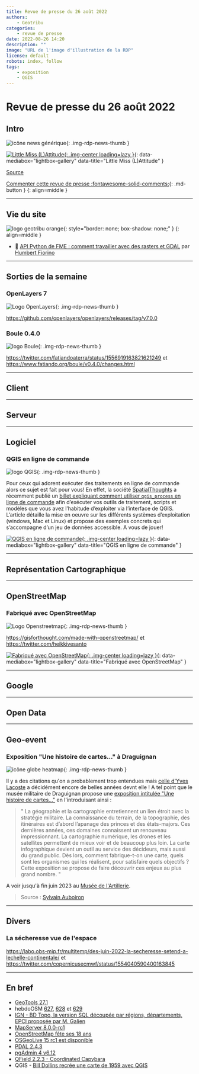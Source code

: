 ```yaml
---
title: Revue de presse du 26 août 2022
authors:
    - Geotribu
categories:
    - revue de presse
date: 2022-08-26 14:20
description: ""
image: "URL de l'image d'illustration de la RDP"
license: default
robots: index, follow
tags:
    - exposition
    - QGIS
---
```


# Revue de presse du 26 août 2022

## Intro

![icône news générique](https://cdn.geotribu.fr/img/internal/icons-rdp-news/news.png "icône news générique"){: .img-rdp-news-thumb }

[![Little Miss (L)Attitude](https://cdn.geotribu.fr/img/articles-blog-rdp/divers/little_miss_lattitude.jpeg "Little Miss (L)Attitude"){: .img-center loading=lazy }](https://cdn.geotribu.fr/img/articles-blog-rdp/divers/little_miss_lattitude.jpeg){: data-mediabox="lightbox-gallery" data-title="Little Miss (L)Attitude" }

[Source](https://twitter.com/bplmaps/status/1552868678143729664)

[Commenter cette revue de presse :fontawesome-solid-comments:](#__comments){: .md-button }
{: align=middle }

----

## Vie du site

![logo geotribu orange](https://cdn.geotribu.fr/img/internal/charte/geotribu_logo_rectangle_384x80.png "logo geotribu orange"){: style="border: none; box-shadow: none;" }
{: align=middle }

- :link: [API Python de FME : comment travailler avec des rasters et GDAL](https://static.geotribu.fr/articles/2022/2022-08-02_API_Python_FME_travailler_avec_GDAL/) par [Humbert Fiorino](https://blog.fiorino.fr/)

----

## Sorties de la semaine

### OpenLayers 7

![Logo OpenLayers](https://cdn.geotribu.fr/img/logos-icones/logiciels_librairies/openlayers.png "Logo OpenLayers"){: .img-rdp-news-thumb }

<https://github.com/openlayers/openlayers/releases/tag/v7.0.0>

### Boule 0.4.0

![logo Boule](https://cdn.geotribu.fr/img/logos-icones/logiciels_librairies/boule-logo.png "logo Boule"){: .img-rdp-news-thumb }

<https://twitter.com/fatiandoaterra/status/1556919163821621249> et <https://www.fatiando.org/boule/v0.4.0/changes.html>

----

## Client

----

## Serveur

----

## Logiciel

### QGIS en ligne de commande

![logo QGIS](https://cdn.geotribu.fr/img/logos-icones/logiciels_librairies/qgis.png "logo QGIS"){: .img-rdp-news-thumb }

Pour ceux qui adorent exécuter des traitements en ligne de commande alors ce sujet est fait pour vous! En effet, la société [SpatialThoughts](https://twitter.com/spatialthoughts) a récemment publié un [billet expliquant comment utiliser `qgis_process` en ligne de commande](https://spatialthoughts.com/2022/07/30/qgis_process_command_line/) afin d’exécuter vos outils de traitement, scripts et modèles que vous avez l’habitude d’exploiter via l’interface de QGIS. L’article détaille la mise en oeuvre sur les différents systèmes d’exploitation (windows, Mac et Linux) et propose des exemples concrets qui s’accompagne d’un jeu de données accessible. A vous de jouer!

[![QGIS en ligne de commande](https://cdn.geotribu.fr/img/articles-blog-rdp/capture-ecran/qgis_process1.png.webp "QGIS en ligne de commande"){: .img-center loading=lazy }](https://cdn.geotribu.fr/img/articles-blog-rdp/capture-ecran/qgis_process1.png.webp){: data-mediabox="lightbox-gallery" data-title="QGIS en ligne de commande" }

----

## Représentation Cartographique

----

## OpenStreetMap

### Fabriqué avec OpenStreetMap

![Logo Openstreetmap](https://cdn.geotribu.fr/img/logos-icones/OpenStreetMap/Openstreetmap.png "Openstreetmap"){: .img-rdp-news-thumb }

<https://gisforthought.com/made-with-openstreetmap/> et <https://twitter.com/heikkivesanto>

[![Fabriqué avec OpenStreetMap](https://cdn.geotribu.fr/img/articles-blog-rdp/openstreetmap/made_with_osm.png "Fabriqué avec OpenStreetMap"){: .img-center loading=lazy }](https://cdn.geotribu.fr/img/articles-blog-rdp/openstreetmap/made_with_osm.png){: data-mediabox="lightbox-gallery" data-title="Fabriqué avec OpenStreetMap" }

----

## Google

----

## Open Data

----

## Geo-event

### Exposition "Une histoire de cartes..." à Draguignan

![icône globe heatmap](https://cdn.geotribu.fr/img/internal/icons-rdp-news/heatmap.png "icône globe heatmap"){: .img-rdp-news-thumb }

Il y a des citations qu'on a probablement trop entendues mais [celle d'Yves Lacoste](https://www.cairn.info/la-geographie-ca-sert-d-abord-a-faire-la-guerre--9782707178367.htm) a décidément encore de belles années devnt elle ! A tel point que le musée militaire de Draguignan propose une [exposition intitulée "Une histoire de cartes..."](https://www.ville-draguignan.fr/component/rseventspro/evenement/4420-exposition-une-histoire-de-cartes?Itemid=173) en l'introduisant ainsi :

> " La géographie et la cartographie entretiennent un lien étroit avec la stratégie militaire. La connaissance du terrain, de la topographie, des itinéraires est d’abord l’apanage des princes et des états-majors. Ces dernières années, ces domaines connaissent un renouveau impressionnant. La cartographie numérique, les drones et les satellites permettent de mieux voir et de beaucoup plus loin. La carte infographique devient un outil au service des décideurs, mais aussi du grand public. Dès lors, comment fabrique-t-on une carte, quels sont les organismes qui les réalisent, pour satisfaire quels objectifs ? Cette exposition se propose de faire découvrir ces enjeux au plus grand nombre. "

A voir jusqu'à fin juin 2023 au [Musée de l'Artillerie](https://www.openstreetmap.org/node/2391557653#map=17/43.52695/6.49720).

> Source : [Sylvain Auboiron](https://www.linkedin.com/posts/sylvain-auboiron-7aa85a150_exposition-une-histoire-de-cartes-activity-6959046676825182208-4Ikh?utm_source=linkedin_share&utm_medium=member_desktop_web)

----

## Divers

### La sécheresse vue de l'espace

<https://labo.obs-mip.fr/multitemp/des-juin-2022-la-secheresse-setend-a-lechelle-continentale/> et <https://twitter.com/copernicusecmwf/status/1554040590400163845>

----

## En bref

- [GeoTools 27.1](http://geotoolsnews.blogspot.com/2022/08/geotools-271-released.html)
- hebdoOSM [627](https://weeklyosm.eu/fr/archives/15800), [628](https://weeklyosm.eu/fr/archives/15821) et [629](https://weeklyosm.eu/fr/archives/15853)
- [IGN - BD Topo, la version SQL découpée par régions, départements, EPCI proposée par M. Galien](https://gardfr-my.sharepoint.com/personal/michael_galien_gard_fr/_layouts/15/onedrive.aspx?id=%2Fpersonal%2Fmichael%5Fgalien%5Fgard%5Ffr%2FDocuments%2FPartages%2FBDTOPO&ga=1)
- [MapServer 8.0.0-rc1](https://mapserver.org/development/announce/8-0.html)
- [OpenStreetMap fête ses 18 ans](https://blog.openstreetmap.org/2022/08/06/happy-18th-anniversary-openstreetmap/)
- [OSGeoLive 15 rc1 est disponible](https://twitter.com/osgeolive/status/1560669841635573761)
- [PDAL 2.4.3](https://github.com/PDAL/PDAL/releases/tag/2.4.3)
- [pgAdmin 4 v6.12](https://www.pgadmin.org/docs/pgadmin4/6.12/release_notes_6_12.html)
- [QField 2.2.3 - Coordinated Capybara](https://github.com/opengisch/QField/releases)
- QGIS - [Bill Dollins recrée une carte de 1959 avec QGIS](https://blog.geomusings.com/2022/08/20/qgis-and-a-small-passion-project/)
